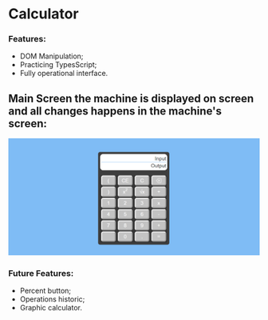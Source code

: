 # Calculator 
### Features:
* DOM Manipulation;
* Practicing TypesScript;
* Fully operational interface.

## Main Screen the machine is displayed on screen and all changes happens in the machine's screen:

![alt Calculator in JavaScript](https://github.com/heronoa/calculator/blob/master/imgs/body.png?raw=true)

### Future Features: 
* Percent button;
* Operations historic;
* Graphic calculator.